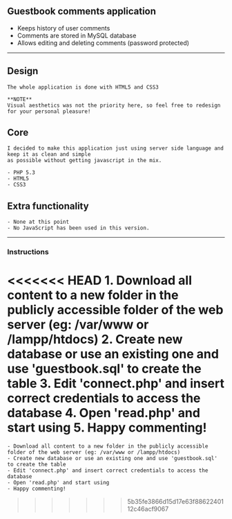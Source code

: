 ## Guestbook comments application
- Keeps history of user comments
- Comments are stored in MySQL database
- Allows editing and deleting comments (password protected)

---

## Design

    The whole application is done with HTML5 and CSS3

    **NOTE**
    Visual aesthetics was not the priority here, so feel free to redesign for your personal pleasure!

## Core

    I decided to make this application just using server side language and keep it as clean and simple 
    as possible without getting javascript in the mix.

    - PHP 5.3
    - HTML5
    - CSS3

## Extra functionality

    - None at this point
    - No JavaScript has been used in this version.

---

### Instructions
<<<<<<< HEAD
    1. Download all content to a new folder in the publicly accessible folder of the web server (eg: /var/www or /lampp/htdocs)
    2. Create new database or use an existing one and use 'guestbook.sql' to create the table
    3. Edit 'connect.php' and insert correct credentials to access the database
    4. Open 'read.php' and start using
    5. Happy commenting!
=======
    - Download all content to a new folder in the publicly accessible folder of the web server (eg: /var/www or /lampp/htdocs)
    - Create new database or use an existing one and use 'guestbook.sql' to create the table
    - Edit 'connect.php' and insert correct credentials to access the database
    - Open 'read.php' and start using
    - Happy commenting!
>>>>>>> 5b35fe3866d15d17e63f8862240112c46acf9067
